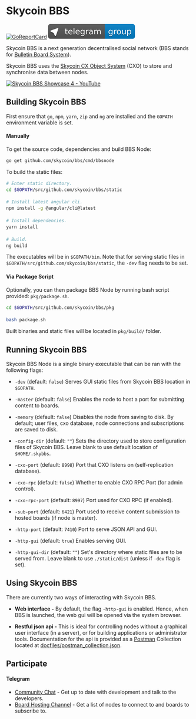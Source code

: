 # Skycoin BBS

[![GoReportCard](https://goreportcard.com/badge/skycoin/bbs)](https://goreportcard.com/report/skycoin/bbs)
[![Telegram group link](telegram-group.svg)](https://t.me/skycoinbbs)

Skycoin BBS is a next generation decentralised social network (BBS stands for [Bulletin Board System](https://en.wikipedia.org/wiki/Bulletin_board_system)).

Skycoin BBS uses the [Skycoin CX Object System](https://github.com/skycoin/cxo) (CXO) to store and synchronise data between nodes.

[![Skycoin BBS Showcase 4 - YouTube](https://i.ytimg.com/vi/Oue3WVkmGh4/0.jpg)](https://youtu.be/Oue3WVkmGh4)

## Building Skycoin BBS

First ensure that `go`, `npm`, `yarn`, `zip` and `ng` are installed and the `GOPATH` environment variable is set.

#### Manually

To get the source code, dependencies and build BBS Node:
```bash
go get github.com/skycoin/bbs/cmd/bbsnode
```

To build the static files:
```bash
# Enter static directory.
cd $GOPATH/src/github.com/skycoin/bbs/static

# Install latest angular cli.
npm install -g @angular/cli@latest

# Install dependencies.
yarn install

# Build.
ng build
```

The executables will be in `$GOPATH/bin`. Note that for serving static files in `$GOPATH/src/github.com/skycoin/bbs/static`, the `-dev` flag needs to be set.

#### Via Package Script

Optionally, you can then package BBS Node by running bash script provided: `pkg/package.sh`.
```bash
cd $GOPATH/src/github.com/skycoin/bbs/pkg

bash package.sh
```
Built binaries and static files will be located in `pkg/build/` folder.

## Running Skycoin BBS

Skycoin BBS Node is a single binary executable that can be ran with the following flags:

* `-dev` (default: `false`) Serves GUI static files from Skycoin BBS location in `$GOPATH`.

* `-master` (default: `false`) Enables the node to host a port for submitting content to boards.

* `-memory` (default: `false`) Disables the node from saving to disk. By default; user files, cxo database, node connections and subscriptions are saved to disk.

* `-config-dir` (default: `""`) Sets the directory used to store configuration files of Skycoin BBS. Leave blank to use default location of `$HOME/.skybbs`.

* `-cxo-port` (default: `8998`) Port that CXO listens on (self-replication database).

* `-cxo-rpc` (default: `false`) Whether to enable CXO RPC Port (for admin control).

* `-cxo-rpc-port` (default: `8997`) Port used for CXO RPC (if enabled).

* `-sub-port` (default: `6421`) Port used to receive content submission to hosted boards (if node is master).

* `-http-port` (default: `7410`) Port to serve JSON API and GUI.

* `-http-gui` (default: `true`) Enables serving GUI.

* `-http-gui-dir` (default: `""`) Set's directory where static files are to be served from. Leave blank to use `./static/dist` (unless if `-dev` flag is set).


## Using Skycoin BBS

There are currently two ways of interacting with Skycoin BBS.
* **Web interface -** By default, the flag `-http-gui` is enabled. Hence, when BBS is launched, the web gui will be opened via the system browser.

* **Restful json api -** This is ideal for controlling nodes without a graphical user interface (in a server), or for building applications or administrator tools. Documentation for the api is provided as a [Postman](https://www.getpostman.com/) Collection located at [docfiles/postman_collection.json](https://raw.githubusercontent.com/skycoin/bbs/master/docfiles/postman_collection.json).

## Participate

#### Telegram

* [Community Chat](https://t.me/skycoinbbs) - Get up to date with development and talk to the developers.
* [Board Hosting Channel](https://t.me/skycoinbbshosting) - Get a list of nodes to connect to and boards to subscribe to.
